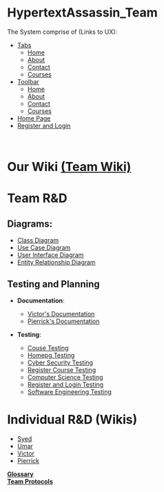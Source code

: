 # HypertextAssassin_Team


The System comprise of (Links to UX):
- [Tabs](https://user-images.githubusercontent.com/41834061/163555867-5ff288e2-fff4-4384-b8e9-3ba7116b8afe.mp4)
    - [Home](https://user-images.githubusercontent.com/41834061/163555605-78dd4c70-a7fb-468d-bedd-0aa4b6c4509b.mp4)
    - [About](https://user-images.githubusercontent.com/41834061/163556674-7e60296e-b1e7-4bcb-95dc-92efd092d5fc.mp4)
    - [Contact](https://user-images.githubusercontent.com/41834061/163556516-f21442ae-17f3-4ec2-9cc8-f8a653b4f2ca.mp4)
    - [Courses](https://user-images.githubusercontent.com/41834061/163556342-ea19e724-f37a-4309-9571-7e76aff09b2b.mp4)
- [Toolbar]()
    - [Home](https://user-images.githubusercontent.com/41834061/163555605-78dd4c70-a7fb-468d-bedd-0aa4b6c4509b.mp4)
    - [About](https://user-images.githubusercontent.com/41834061/163556674-7e60296e-b1e7-4bcb-95dc-92efd092d5fc.mp4)
    - [Contact](https://user-images.githubusercontent.com/41834061/163556516-f21442ae-17f3-4ec2-9cc8-f8a653b4f2ca.mp4)
    - [Courses](https://user-images.githubusercontent.com/41834061/163556342-ea19e724-f37a-4309-9571-7e76aff09b2b.mp4)
- [Home Page](https://user-images.githubusercontent.com/41834061/163555605-78dd4c70-a7fb-468d-bedd-0aa4b6c4509b.mp4)
- [Register and Login](https://user-images.githubusercontent.com/41834061/163556918-f87b6b68-c7c5-4cc9-a9c4-71fe0030faab.mp4)

<br>


# Our Wiki [(Team Wiki)](https://github.com/DMU-CTEC2902-2022/HypertextAssassin_Team/wiki)




# Team R&D
## Diagrams:
* [Class Diagram](https://github.com/DMU-CTEC2902-2022/HypertextAssassin_Team/wiki/Documentations-and-Diagrams#class-diagram) <br>
* [Use Case Diagram](https://github.com/DMU-CTEC2902-2022/HypertextAssassin_Team/wiki/Documentations-and-Diagrams#use-case-diagram) <br>
* [User Interface Diagram](https://github.com/DMU-CTEC2902-2022/HypertextAssassin_Team/wiki/Documentations-and-Diagrams#user-interface-diagram) <br>
* [Entity Relationship Diagram](https://github.com/DMU-CTEC2902-2022/HypertextAssassin_Team/wiki/Documentations-and-Diagrams#entity-relationship-diagram) <br>

## Testing and Planning

- **Documentation**:

     * [Victor's Documentation](https://github.com/DMU-CTEC2902-2022/HypertextAssassin_Team/blob/main/Information-Oriented%20references/Victor%20Diagrams.pdf)
     * [Pierrick's Documentation](https://github.com/DMU-CTEC2902-2022/HypertextAssassin_Team/blob/main/Information-Oriented%20references/Pierrick%20Diagrams.pdf)
- **Testing**: 

    * [Couse Testing](https://github.com/DMU-CTEC2902-2022/HypertextAssassin_Team/wiki/Couse-Testing) <br>
    * [Homepg Testing](https://github.com/DMU-CTEC2902-2022/HypertextAssassin_Team/wiki/Homepg-Testing) <br>
    * [Cyber Security Testing](https://github.com/DMU-CTEC2902-2022/HypertextAssassin_Team/wiki/Cyber-Security-Testing) <br>
    * [Register Course Testing](https://github.com/DMU-CTEC2902-2022/HypertextAssassin_Team/wiki/Register-Course-Testing) <br>
    * [Computer Science Testing](https://github.com/DMU-CTEC2902-2022/HypertextAssassin_Team/wiki/Computer-Science-Testing) <br>
    * [Register and Login Testing](https://github.com/DMU-CTEC2902-2022/HypertextAssassin_Team/wiki/Register-and-Login-Testing) <br>
    * [Software Engineering Testing](https://github.com/DMU-CTEC2902-2022/HypertextAssassin_Team/wiki/Software-Engineering-Testing) <br>
  


# Individual R&D (Wikis)
* [Syed](https://github.com/DMU-CTEC2902-2022/HypertextAssassin_Team/wiki/Syed's-Wiki) <br>
* [Umar](https://github.com/DMU-CTEC2902-2022/HypertextAssassin_Team/wiki/Umar's-Wiki) <br>
* [Victor](https://github.com/DMU-CTEC2902-2022/HypertextAssassin_Team/wiki/Victor-Too-Hau-An---Coordinator-role) <br>
* [Pierrick](https://github.com/DMU-CTEC2902-2022/HypertextAssassin_Team/wiki/Pierrick-Njiki-An-Coordinator-role) <br>

**[Glossary](https://github.com/DMU-CTEC2902-2022/HypertextAssassin_Team/wiki/Glossary)**<br>
**[Team Protocols](https://github.com/DMU-CTEC2902-2022/HypertextAssassin_Team/wiki/Team-Protocols)**<br>
